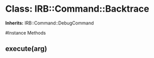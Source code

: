 # Class: IRB::Command::Backtrace
**Inherits:** IRB::Command::DebugCommand
    




#Instance Methods
## execute(arg) [](#method-i-execute)

